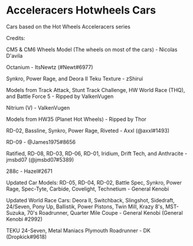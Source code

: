 # Acceleracers Hotwheels Cars

Cars based on the Hot Wheels Acceleracers series

Credits: 

CM5 & CM6 Wheels Model (The wheels on most of the cars) - Nicolas D'avila

Octanium - ItsNewtz (#Newt#6977) 

Synkro, Power Rage, and Deora II Teku Texture - zShirui

Models from Track Attack, Stunt Track Challenge, HW World Race (THQ), and Battle Force 5 - Ripped by ValkenVugen

Nitrium (V) - ValkenVugen

Models from HW35 (Planet Hot Wheels) - Ripped by Thor

RD-02, Bassline, Synkro, Power Rage, Riveted - Axxl (@axxl#1493) 

RD-09 - @James1975#8656 

Ratified, RD-08, RD-03, RD-06, RD-01, Iridium, Drift Tech, and Anthracite - jmsbd07 (@jmsbd07#5389)

288c - Hazel#2671

Updated Car Models: RD-05, RD-04, RD-02, Battle Spec, Synkro, Power Rage, Spec-Tyte, Carbide, Covelight, Technetium - General Kenobi

Updated World Race Cars: Deora II, Switchback, Slingshot, Sidedraft, 24/Seven, Pony Up, Ballistik, Power Pistons, Twin Mill, Krazy 8's, MST-Suzuka, 70's Roadrunner, Quarter Mile Coupe - General Kenobi (General Kenobi #2992)

TEKU 24-Seven, Metal Maniacs Plymouth Roadrunner - DK (Dropkick#9618)
 
